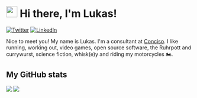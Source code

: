# <img src="https://emojis.slackmojis.com/emojis/images/1531849430/4246/blob-sunglasses.gif?1531849430" width="30"/> Hi there, I'm Lukas!

[![Twitter](https://img.shields.io/badge/-@lukaspradel-1ca0f1?style=square&labelColor=1ca0f1&logo=twitter&logoColor=white&link=https://twitter.com/lukaspradel)](https://twitter.com/lukaspradel) [![LinkedIn](https://img.shields.io/badge/LinkedIn-blue?style=flat&logo=linkedin&labelColor=blue&link=https://www.linkedin.com/in/lukaspradel)](https://www.linkedin.com/in/lukaspradel)

Nice to meet you! My name is Lukas. I'm a consultant at [Conciso](https://conciso.de/). I like running, working out, video games, open source software, the Ruhrpott and currywurst, science fiction, whisk(e)y and riding my motorcycles 🏍️.

## My GitHub stats
<a href="https://github.com/lpradel">
  <img align="left" src="https://github-readme-stats.vercel.app/api/top-langs/?username=lpradel" />
</a>
<a href="https://github.com/lpradel">
  <img align="center" src="https://github-readme-stats.vercel.app/api?username=lpradel&show_icons=true&count_private=true" />
</a>
